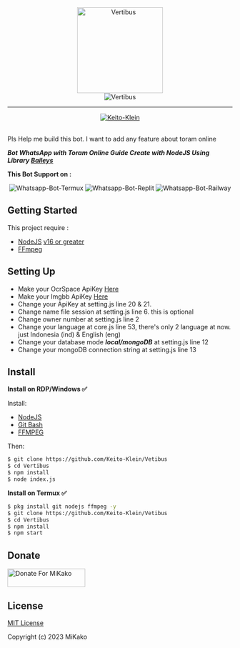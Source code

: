 <div align="center">
  
  <img width="192" title="Vertibus" src="https://github.com/Keito-Klein.png"/>

</div>

<div align="center">

  <img title="Vertibus" src="https://img.shields.io/badge/Vertibus-yellow?colorA=%23ff0000&colorB=%23017e40&style=for-the-badge">

</div>

---


<div align="center">  
  <a href="https://github.com/Keito-Klein">
    <img title="Keito-Klein" src="https://img.shields.io/badge/AUTHOR-MiKako-orange.svg?style=for-the-badge&logo=github"></a>
</div>

<br>
<p> Pls Help me build this bot. I want to add any feature about toram online</p>


***Bot WhatsApp with Toram Online Guide Create with NodeJS Using Library [Baileys](https://github.com/WhiskeySockets/Baileys)***

<p align="center">

**This Bot Support on :**
</p>

<p align="center">
  <img title="Whatsapp-Bot-Termux" src="https://img.shields.io/badge/Termux-302c2c?style=for-the-badge&logo=iterm2&logoColor=000000"></img>
  <img title="Whatsapp-Bot-Replit" src="https://img.shields.io/badge/replit-3b1903?style=for-the-badge&logo=replit&logoColor=F26207"></img>
  <img title="Whatsapp-Bot-Railway" src="https://img.shields.io/badge/railway-362b2b?style=for-the-badge&logo=railway&logoColor=0B0D0E"></img>
</p>

## Getting Started
This project require :
- [NodeJS](https://nodejs.org/en/download/) [v16 or greater](https://nodejs.org/dist/)
- [FFmpeg](https://www.gyan.dev/ffmpeg/builds/) 

## Setting Up
- Make your OcrSpace ApiKey [Here](https://ocr.space/ocrapi)
- Make your Imgbb ApiKey [Here](https://api.imgbb.com)
- Change your ApiKey at setting.js line 20 & 21.
- Change name file session at setting.js line 6. this is optional
- Change owner number at setting.js line 2
- Change your language at core.js line 53, there's only 2 language at now. just Indonesia (ind) & English (eng)
- Change your database mode ***local/mongoDB*** at setting.js line 12 
- Change your mongoDB connection string at setting.js line 13

## Install
**Install on RDP/Windows ✅**

Install:
- [NodeJS](https://nodejs.org/en/download/)
- [Git Bash](https://git-scm.com/downloads)
- [FFMPEG](https://www.gyan.dev/ffmpeg/builds/)

Then:
```bash
$ git clone https://github.com/Keito-Klein/Vetibus
$ cd Vertibus
$ npm install
$ node index.js
```
**Install on Termux ✅**

```bash
$ pkg install git nodejs ffmpeg -y
$ git clone https://github.com/Keito-Klein/Vetibus
$ cd Vertibus
$ npm install
$ npm start
```


## Donate
<a href="https://saweria.co/mikako" target="_blank"><img src="https://user-images.githubusercontent.com/26188697/180601310-e82c63e4-412b-4c36-b7b5-7ba713c80380.png" alt="Donate For MiKako" height="41" width="174"></a>

## License
[MIT License](https://github.com/Keito-Klein/Vertibus/blob/main/LICENSE)

Copyright (c) 2023 MiKako

